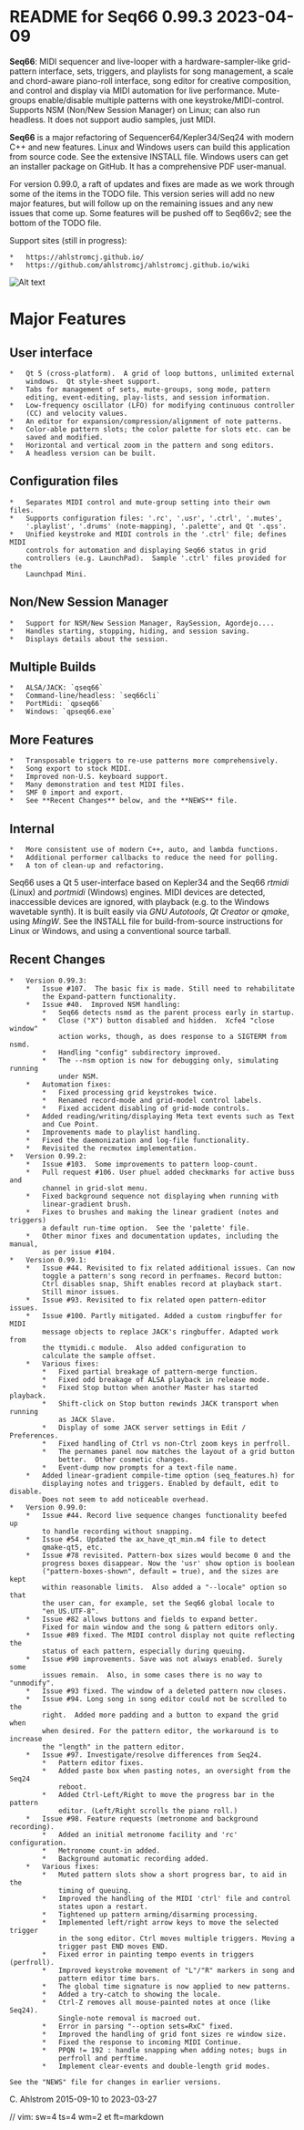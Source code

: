 # README for Seq66 0.99.3 2023-04-09

__Seq66__: MIDI sequencer and live-looper with a hardware-sampler-like
grid-pattern interface, sets, triggers, and playlists for song management,
a scale and chord-aware piano-roll interface, song editor for creative
composition, and control and display via MIDI automation for live performance.
Mute-groups enable/disable multiple patterns with one keystroke/MIDI-control.
Supports NSM (Non/New Session Manager) on Linux; can also run headless.
It does not support audio samples, just MIDI.

__Seq66__ is a major refactoring of Sequencer64/Kepler34/Seq24
with modern C++ and new features.  Linux and Windows users can build this
application from source code.  See the extensive INSTALL file.  Windows users
can get an installer package on GitHub.  It has a comprehensive PDF user-manual.

For version 0.99.0, a raft of updates and fixes are made as we work through
some of the items in the TODO file. This version series will add no new major
features, but will follow up on the remaining issues and any new issues that
come up. Some features will be pushed off to Seq66v2; see the bottom of the TODO
file.

Support sites (still in progress):

    *   https://ahlstromcj.github.io/
    *   https://github.com/ahlstromcj/ahlstromcj.github.io/wiki

![Alt text](doc/latex/images/main-window/main-windows.png?raw=true "Seq66")

# Major Features

##  User interface

    *   Qt 5 (cross-platform).  A grid of loop buttons, unlimited external
        windows.  Qt style-sheet support.
    *   Tabs for management of sets, mute-groups, song mode, pattern
        editing, event-editing, play-lists, and session information.
    *   Low-frequency oscillator (LFO) for modifying continuous controller
        (CC) and velocity values.
    *   An editor for expansion/compression/alignment of note patterns.
    *   Color-able pattern slots; the color palette for slots etc. can be
        saved and modified.
    *   Horizontal and vertical zoom in the pattern and song editors.
    *   A headless version can be built.

##  Configuration files

    *   Separates MIDI control and mute-group setting into their own files.
    *   Supports configuration files: '.rc', '.usr', '.ctrl', '.mutes',
        '.playlist', '.drums' (note-mapping), '.palette', and Qt '.qss'.
    *   Unified keystroke and MIDI controls in the '.ctrl' file; defines MIDI
        controls for automation and displaying Seq66 status in grid
        controllers (e.g. LaunchPad).  Sample '.ctrl' files provided for the
        Launchpad Mini.

##  Non/New Session Manager

    *   Support for NSM/New Session Manager, RaySession, Agordejo....
    *   Handles starting, stopping, hiding, and session saving.
    *   Displays details about the session.

##  Multiple Builds

    *   ALSA/JACK: `qseq66`
    *   Command-line/headless: `seq66cli`
    *   PortMidi: `qpseq66`
    *   Windows: `qpseq66.exe`

##  More Features

    *   Transposable triggers to re-use patterns more comprehensively.
    *   Song export to stock MIDI.
    *   Improved non-U.S. keyboard support.
    *   Many demonstration and test MIDI files.
    *   SMF 0 import and export.
    *   See **Recent Changes** below, and the **NEWS** file.

##  Internal

    *   More consistent use of modern C++, auto, and lambda functions.
    *   Additional performer callbacks to reduce the need for polling.
    *   A ton of clean-up and refactoring.

Seq66 uses a Qt 5 user-interface based on Kepler34 and the Seq66 *rtmidi*
(Linux) and *portmidi* (Windows) engines.  MIDI devices are detected,
inaccessible devices are ignored, with playback (e.g. to the Windows wavetable
synth). It is built easily via *GNU Autotools*, *Qt Creator* or *qmake*, using
*MingW*.  See the INSTALL file for build-from-source instructions for Linux or
Windows, and using a conventional source tarball.

## Recent Changes

    *   Version 0.99.3:
        *   Issue #107.  The basic fix is made. Still need to rehabilitate
            the Expand-pattern functionality.
        *   Issue #40.  Improved NSM handling:
            *   Seq66 detects nsmd as the parent process early in startup.
            *   Close ("X") button disabled and hidden.  Xcfe4 "close window"
                action works, though, as does response to a SIGTERM from nsmd.
            *   Handling "config" subdirectory improved.
            *   The --nsm option is now for debugging only, simulating running
                under NSM.
        *   Automation fixes:
            *   Fixed processing grid keystrokes twice.
            *   Renamed record-mode and grid-model control labels.
            *   Fixed accident disabling of grid-mode controls.
        *   Added reading/writing/displaying Meta text events such as Text
            and Cue Point.
        *   Improvements made to playlist handling.
        *   Fixed the daemonization and log-file functionality.
        *   Revisited the recmutex implementation.
    *   Version 0.99.2:
        *   Issue #103.  Some improvements to pattern loop-count.
        *   Pull request #106. User phuel added checkmarks for active buss and
            channel in grid-slot menu.
        *   Fixed background sequence not displaying when running with
            linear-gradient brush.
        *   Fixes to brushes and making the linear gradient (notes and triggers)
            a default run-time option.  See the 'palette' file.
        *   Other minor fixes and documentation updates, including the manual,
            as per issue #104.
    *   Version 0.99.1:
        *   Issue #44. Revisited to fix related additional issues. Can now
            toggle a pattern's song record in perfnames. Record button:
            Ctrl disables snap, Shift enables record at playback start.
            Still minor issues.
        *   Issue #93. Revisited to fix related open pattern-editor issues.
        *   Issue #100. Partly mitigated. Added a custom ringbuffer for MIDI
            message objects to replace JACK's ringbuffer. Adapted work from
            the ttymidi.c module.  Also added configuration to
            calculate the sample offset.
        *   Various fixes:
            *   Fixed partial breakage of pattern-merge function.
            *   Fixed odd breakage of ALSA playback in release mode.
            *   Fixed Stop button when another Master has started playback.
            *   Shift-click on Stop button rewinds JACK transport when running
                as JACK Slave.
            *   Display of some JACK server settings in Edit / Preferences.
            *   Fixed handling of Ctrl vs non-Ctrl zoom keys in perfroll.
            *   The pernames panel now matches the layout of a grid button
                better.  Other cosmetic changes.
            *   Event-dump now prompts for a text-file name.
        *   Added linear-gradient compile-time option (seq_features.h) for
            displaying notes and triggers. Enabled by default, edit to disable.
            Does not seem to add noticeable overhead.
    *   Version 0.99.0:
        *   Issue #44. Record live sequence changes functionality beefed up
            to handle recording without snapping.
        *   Issue #54. Updated the ax_have_qt_min.m4 file to detect
            qmake-qt5, etc.
        *   Issue #78 revisited. Pattern-box sizes would become 0 and the
            progress boxes disappear. Now the 'usr' show option is boolean
            ("pattern-boxes-shown", default = true), and the sizes are kept
            within reasonable limits.  Also added a "--locale" option so that
            the user can, for example, set the Seq66 global locale to
            "en_US.UTF-8".
        *   Issue #82 allows buttons and fields to expand better.
            Fixed for main window and the song & pattern editors only.
        *   Issue #89 fixed. The MIDI control display not quite reflecting the
            status of each pattern, especially during queuing.
        *   Issue #90 improvements. Save was not always enabled. Surely some
            issues remain.  Also, in some cases there is no way to "unmodify".
        *   Issue #93 fixed. The window of a deleted pattern now closes.
        *   Issue #94. Long song in song editor could not be scrolled to the
            right.  Added more padding and a button to expand the grid when
            when desired. For the pattern editor, the workaround is to increase
            the "length" in the pattern editor.
        *   Issue #97. Investigate/resolve differences from Seq24.
            *   Pattern editor fixes.
            *   Added paste box when pasting notes, an oversight from the Seq24
                reboot.
            *   Added Ctrl-Left/Right to move the progress bar in the pattern
                editor. (Left/Right scrolls the piano roll.)
        *   Issue #98. Feature requests (metronome and background recording).
            *   Added an initial metronome facility and 'rc' configuration.
            *   Metronome count-in added.
            *   Background automatic recording added.
        *   Various fixes:
            *   Muted pattern slots show a short progress bar, to aid in the
                timing of queuing.
            *   Improved the handling of the MIDI 'ctrl' file and control
                states upon a restart.
            *   Tightened up pattern arming/disarming processing.
            *   Implemented left/right arrow keys to move the selected trigger
                in the song editor. Ctrl moves multiple triggers. Moving a
                trigger past END moves END.
            *   Fixed error in painting tempo events in triggers (perfroll).
            *   Improved keystroke movement of "L"/"R" markers in song and
                pattern editor time bars.
            *   The global time signature is now applied to new patterns.
            *   Added a try-catch to showing the locale.
            *   Ctrl-Z removes all mouse-painted notes at once (like Seq24).
                Single-note removal is macroed out.
            *   Error in parsing "--option sets=RxC" fixed.
            *   Improved the handling of grid font sizes re window size.
            *   Fixed the response to incoming MIDI Continue.
            *   PPQN != 192 : handle snapping when adding notes; bugs in
                perfroll and perftime.
            *   Implement clear-events and double-length grid modes.

    See the "NEWS" file for changes in earlier versions.

C. Ahlstrom 2015-09-10 to 2023-03-27

// vim: sw=4 ts=4 wm=2 et ft=markdown
